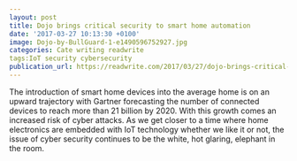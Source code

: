 ```yaml
---
layout: post
title: Dojo brings critical security to smart home automation
date: '2017-03-27 10:13:30 +0100'
image: Dojo-by-BullGuard-1-e1490596752927.jpg
categories: Cate writing readwrite
tags:IoT security cybersecurity
publication_url: https://readwrite.com/2017/03/27/dojo-brings-critical-security-to-smart-home-automation-dl4/
---
```

The introduction of smart home devices into the average home is on an upward trajectory with Gartner forecasting the number of connected devices to reach more than 21 billion by 2020. With this growth comes an increased risk of cyber attacks. As we get closer to a time where home electronics are embedded with IoT technology whether we like it or not, the issue of cyber security continues to be the white, hot glaring, elephant in the room.

